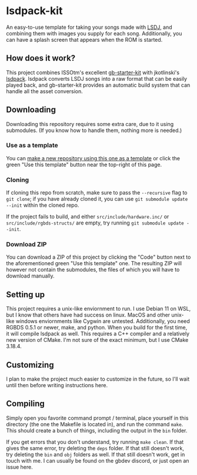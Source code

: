 # lsdpack-kit

An easy-to-use template for taking your songs made with [LSDJ](https://www.littlesounddj.com/lsd/index.php), and combining them with images you supply for each song. Additionally, you can have a splash screen that appears when the ROM is started.

## How does it work?
This project combines ISSOtm's excellent [gb-starter-kit](https://github.com/ISSOtm/gb-starter-kit) with jkotlinski's [lsdpack](https://github.com/jkotlinski/lsdpack). lsdpack converts LSDJ songs into a raw format that can be easily played back, and gb-starter-kit provides an automatic build system that can handle all the asset conversion.

## Downloading

Downloading this repository requires some extra care, due to it using submodules. (If you know how to handle them, nothing more is needed.)

### Use as a template

You can [make a new repository using this one as a template](https://docs.github.com/en/github/creating-cloning-and-archiving-repositories/creating-a-repository-from-a-template) or click the green "Use this template" button near the top-right of this page.

### Cloning

If cloning this repo from scratch, make sure to pass the `--recursive` flag to `git clone`; if you have already cloned it, you can use `git submodule update --init` within the cloned repo.

If the project fails to build, and either `src/include/hardware.inc/` or `src/include/rgbds-structs/` are empty, try running `git submodule update --init`.

### Download ZIP

You can download a ZIP of this project by clicking the "Code" button next to the aforementioned green "Use this template" one. The resulting ZIP will however not contain the submodules, the files of which you will have to download manually.

## Setting up

This project requires a unix-like enviornment to run. I use Debian 11 on WSL, but I know that others have had success on linux. MacOS and other unix-like windows enviornments like Cygwin are untested. Additionally, you need RGBDS 0.5.1 or newer, make, and python. When you build for the first time, it will compile lsdpack as well. This requires a C++ compiler and a relatively new version of CMake. I'm not sure of the exact minimum, but I use CMake 3.18.4.

## Customizing

I plan to make the project much easier to customize in the future, so I'll wait until then before writing instructions here.

## Compiling

Simply open you favorite command prompt / terminal, place yourself in this directory (the one the Makefile is located in), and run the command `make`. This should create a bunch of things, including the output in the `bin` folder.

If you get errors that you don't understand, try running `make clean`. If that gives the same error, try deleting the `deps` folder. If that still doesn't work, try deleting the `bin` and `obj` folders as well. If that still doesn't work, get in touch with me. I can usually be found on the gbdev discord, or just open an issue here.


